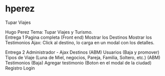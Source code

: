 hperez
======

Tupar Viajes

Hugo Perez
Tema: Tupar Viajes y Turismo.<br>
Entrega 1
Pagina completa (Front end)
Mostrar los Destinos
Mostrar los Testimonios
Ajax: Click al destino, lo carga en un modal con los detalles.

Entrega 2
Administrador - Ajax
Destinos (ABM)
Usuarios (Baja y promover)
Tipos de Viaje (Luna de Miel, negocios, Pareja, Familia, Soltero, etc.) (ABM)
Testimonios (Baja)
Agregar testimonio (Boton en el modal de la ciudad)
Registro
Login

